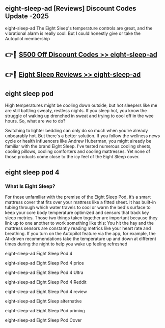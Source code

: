 ## eight-sleep-ad [Reviews​] Discount Codes Update -2025

eight-sleep-ad The Eight Sleep's temperature controls are great, and the vibrational alarm is really cool. But I could honestly give or take the Autopilot membership

## 👉🔴 [$500 Off Discount Codes >> eight-sleep-ad](http://download.freeplayer.one?title=eight-sleep-ad&ref=18-ES)

## 👉🔴 [Eight Sleep Reviews >> eight-sleep-ad](http://download.freeplayer.one?title=eight-sleep-ad&ref=18-ES)

## eight sleep pod

High temperatures might be cooling down outside, but hot sleepers like me are still battling sweaty, restless nights. If you sleep hot, you know the struggle of waking up drenched in sweat and trying to cool off in the wee hours. So, what are we to do?

Switching to lighter bedding can only do so much when you're already unbearably hot. But there's a better solution. If you follow the wellness news cycle or health influencers like Andrew Huberman, you might already be familiar with the brand Eight Sleep. I've tested numerous cooling sheets, cooling pillows, cooling comforters and cooling mattresses. Yet none of those products come close to the icy feel of the Eight Sleep cover.

## eight sleep pod 4

### What Is Eight Sleep?

For those unfamiliar with the premise of the Eight Sleep Pod, it’s a smart mattress cover that fits over your mattress like a fitted sheet. It has built-in tubing through which water travels to cool or warm the bed's surface to keep your core body temperature optimized and sensors that track key sleep metrics. Those two things taken together are important because they link up to one another to work something like this: You hit the hay and the mattress sensors are constantly reading metrics like your heart rate and breathing. If you turn on the Autopilot feature via the app, for example, the AI-driven recommendations take the temperature up and down at different times during the night to help you wake up feeling refreshed

eight-sleep-ad Eight Sleep Pod 4

eight-sleep-ad Eight Sleep Pod 4 price

eight-sleep-ad Eight Sleep Pod 4 Ultra

eight-sleep-ad Eight Sleep Pod 4 Reddit

eight-sleep-ad Eight Sleep Pod 4 review

eight-sleep-ad Eight Sleep alternative

eight-sleep-ad Eight Sleep Pod priming

eight-sleep-ad Eight Sleep Pod Cover